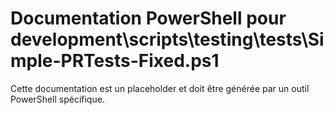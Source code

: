 # Documentation PowerShell pour development\scripts\testing\tests\Simple-PRTests-Fixed.ps1

Cette documentation est un placeholder et doit être générée par un outil PowerShell spécifique.
